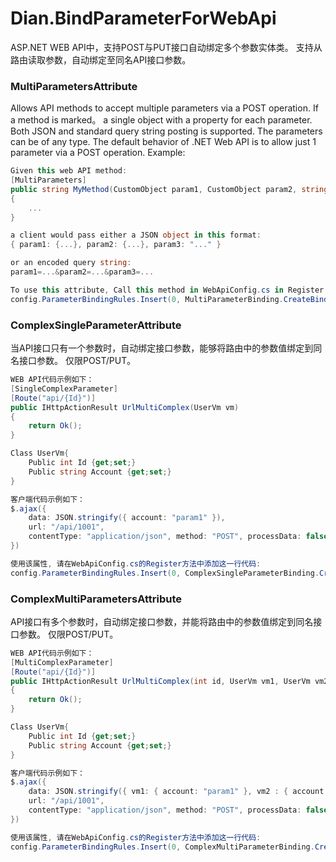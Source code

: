 # Dian.BindParameterForWebApi

ASP.NET WEB API中，支持POST与PUT接口自动绑定多个参数实体类。
支持从路由读取参数，自动绑定至同名API接口参数。

### MultiParametersAttribute    
Allows API methods to accept multiple parameters via a POST operation. If a method is marked。
a single object with a property for each parameter. Both JSON and standard query string posting is supported. The parameters can be of any type.
The default behavior of .NET Web API is to allow just 1 parameter via a POST operation.
Example:
```c#
Given this web API method:
[MultiParameters]
public string MyMethod(CustomObject param1, CustomObject param2, string param3) 
{
	... 
}

a client would pass either a JSON object in this format: 
{ param1: {...}, param2: {...}, param3: "..." }

or an encoded query string:
param1=...&param2=...&param3=...

To use this attribute, Call this method in WebApiConfig.cs in Register :
config.ParameterBindingRules.Insert(0, MultiParameterBinding.CreateBindingForMarkedParameters);
```

### ComplexSingleParameterAttribute
当API接口只有一个参数时，自动绑定接口参数，能够将路由中的参数值绑定到同名接口参数。
仅限POST/PUT。
```c#
WEB API代码示例如下：
[SingleComplexParameter]
[Route("api/{Id}")]
public IHttpActionResult UrlMultiComplex(UserVm vm)
{
	return Ok();
}

Class UserVm{
	Public int Id {get;set;}
	Public string Account {get;set;}
}

客户端代码示例如下：
$.ajax({
	data: JSON.stringify({ account: "param1" }),
	url: "/api/1001",
	contentType: "application/json", method: "POST", processData: false
})

使用该属性, 请在WebApiConfig.cs的Register方法中添加这一行代码:
config.ParameterBindingRules.Insert(0, ComplexSingleParameterBinding.CreateBindingForMarkedParameters);
```	
### ComplexMultiParametersAttribute
API接口有多个参数时，自动绑定接口参数，并能将路由中的参数值绑定到同名接口参数。
仅限POST/PUT。
```c#
WEB API代码示例如下：
[MultiComplexParameter]
[Route("api/{Id}")]
public IHttpActionResult UrlMultiComplex(int id, UserVm vm1, UserVm vm2)
{
	return Ok();
}

Class UserVm{
	Public int Id {get;set;}
	Public string Account {get;set;}
}

客户端代码示例如下：
$.ajax({
	data: JSON.stringify({ vm1: { account: "param1" }, vm2 : { account : "param2" }}),
	url: "/api/1001",
	contentType: "application/json", method: "POST", processData: false
})

使用该属性, 请在WebApiConfig.cs的Register方法中添加这一行代码:
config.ParameterBindingRules.Insert(0, ComplexMultiParameterBinding.CreateBindingForMarkedParameters);
```
